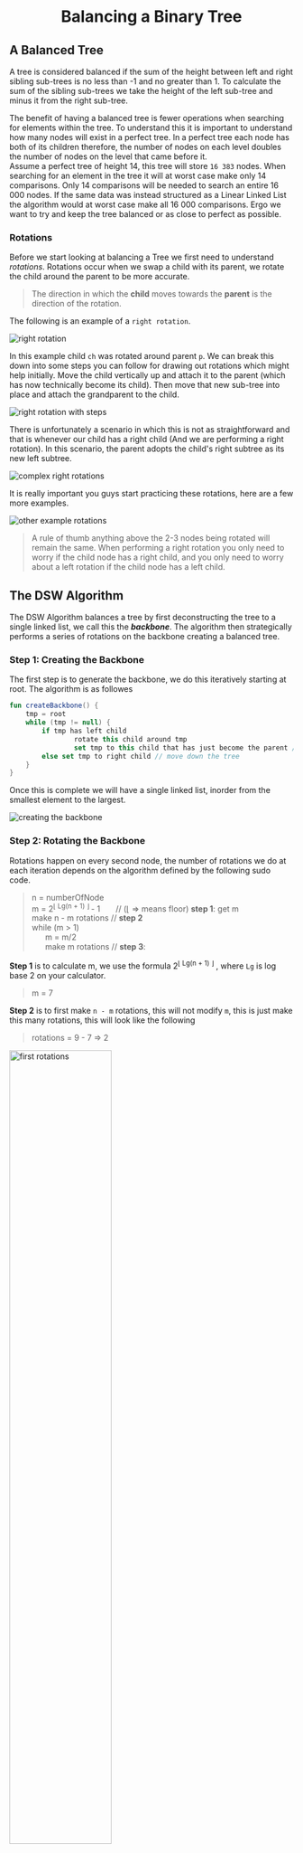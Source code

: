 <div align="center"><h1> Balancing a Binary Tree </h1></div>

## A Balanced Tree

A tree is considered balanced if the sum of the height between left and right sibling sub-trees is no less than -1 and
no greater than 1. To calculate the sum of the sibling sub-trees we take the height of the left sub-tree and minus it
from the right sub-tree.

The benefit of having a balanced tree is fewer operations when searching for elements within the tree. To understand
this it is important to understand how many nodes will exist in a perfect tree. In a perfect tree each node has both of
its children therefore, the number of nodes on each level doubles the number of nodes on the level that came before
it. <br />
Assume a perfect tree of height 14, this tree will store `16 383` nodes. When searching for an element in the tree it
will at worst case make only 14 comparisons. Only 14 comparisons will be needed to search an entire 16 000 nodes. If the
same data was instead structured as a Linear Linked List the algorithm would at worst case make all 16 000 comparisons.
Ergo we want to try and keep the tree balanced or as close to perfect as possible.

### Rotations

Before we start looking at balancing a Tree we first need to understand *rotations*. Rotations occur when we swap a
child with its parent, we rotate the child around the parent to be more accurate.

> The direction in which the **child** moves towards the **parent** is the direction of the rotation.

The following is an example of a `right rotation`.

<img src="images/right_rotation.png" alt="right rotation">

In this example child `ch` was rotated around parent `p`. We can break this down into some steps you can follow for
drawing out rotations which might help initially. Move the child vertically up and attach it to the parent (which has
now technically become its child). Then move that new sub-tree into place and attach the grandparent to the child.

<img src="images/right_rotation_steps.png" alt="right rotation with steps"> 

There is unfortunately a scenario in which this is not as straightforward and that is whenever our child has a right
child (And we are performing a right rotation). In this scenario, the parent adopts the child's right subtree as its new
left subtree.

<img src="images/complex_right_rotation.png" alt="complex right rotations">

It is really important you guys start practicing these rotations, here are a few more examples.

<img src="images/other_examples_rotations.png" alt="other example rotations">


> A rule of thumb anything above the 2-3 nodes being rotated will remain the same. When performing a right rotation you
> only need to worry if the child node has a right child, and you only need to worry about a left rotation if the
> child node has a left child.

## The DSW Algorithm

The DSW Algorithm balances a tree by first deconstructing the tree to a single linked list, we call this the
***backbone***. The algorithm then strategically performs a series of rotations on the backbone creating a balanced
tree.

### Step 1: Creating the Backbone

The first step is to generate the backbone, we do this iteratively starting at root. The algorithm is as followes

```kotlin
fun createBackbone() {
    tmp = root
    while (tmp != null) {
        if tmp has left child
                rotate this child around tmp
                set tmp to this child that has just become the parent // rotate and move up
        else set tmp to right child // move down the tree
    }
}
```

Once this is complete we will have a single linked list, inorder from the smallest element to the largest.

<img src="images/creating_backbone.png" alt="creating the backbone">

### Step 2: Rotating the Backbone

Rotations happen on every second node, the number of rotations we do at each iteration depends on the algorithm defined
by the following sudo code.

> n = numberOfNode <br />
> m = 2<sup>⌊ Lg(n + 1) ⌋ </sup> - 1 &nbsp;&nbsp;&nbsp;&nbsp;&nbsp;  // (⌊ => means floor) **step  1**: get m <br />
> make n - m rotations // **step 2** <br />
> while (m > 1) <br />
> &nbsp;&nbsp;&nbsp;&nbsp;&nbsp; m = m/2 <br />
> &nbsp;&nbsp;&nbsp;&nbsp;&nbsp; make m rotations // **step 3**:

**Step 1** is to calculate m, we use the formula 2<sup>⌊ Lg(n + 1) ⌋</sup> , where `Lg` is log base 2 on your
calculator.

> m = 7

**Step 2** is to first make `n - m` rotations, this will not modify `m`, this is just make this many rotations, this
will look like the following

> rotations = 9 - 7 => 2

<img src="images/step_1_rotations.png" alt="first rotations" width="60%">

**Step 3** is to `divide m by 2` until `m` is no longer greater than 1. for each division perform m rotations, this will
look like the following.

<img src="images/step_2_rotations.png" alt="second series of rotations">

## AVL Trees

The DSW algorithm is great but, not very efficient. We only apply the algorithm every so often, and if the tree is only
partially unbalanced ie. only one small sub-branch is unbalanced then the entire tree is broken up and reconstructed.

It would be much more efficient to only balance the tree when we needed to, and we only need too when we are adding and
deleting nodes in the tree. In that case any operation that modifies the tree should also check to make sure if the tree
is still balanced.

### Checking if the Tree is Still Balanced

The benefit of the AVL tree is `local` balancing instead of `global`, when adding a Node to the tree you will only need
to concern yourself with the branch path you used to add in that node. To check if the tree is unbalanced move up the
branch and calculate the difference in height at each node, if the height of the nodes sub-trees differs by more than 1
the tree is unbalanced at that node. The following trees are all examples of AVL trees the numbers in each node
represent the *balance factors* of each node.

<img src="images/balancing_factors.png" alt="balancing factors">

### Balancing and Unbalanced subtree

If we encounter an unbalanced tree, we rotate the first unbalanced node from the bottom of the tree up (from the leaf
nodes), with the child node with the greater of the two heights. For example:

<img src="images/unbalanced_example.png" alt="unbalanced example tree" width="40%">

In this tree 3 Nodes have balanced factors greater than 1 or less than -1 (15, 20, 10), but we pick the lowest Node 15
and rotate it with the child with the greatest height 19.

<img src="images/unbalanced_balanced_example.png" alt="balancing the unbalanced example ">

We only need to do *one* rotation when inserting, this is because the rotation will change the balance factor of the
tree back to its previous state.

There is unfortunately a pretty big exception to this rule, lets say we were looking to balance the following tree

<img src="images/balancing_exception.png" alt="a double rotation exception">

Not really that different to the first case, the only major difference now is that the child node has a left child, and
we are going to perform a left rotation. **NB! the same exception would happen if we were performing a right rotation
with a child node that has a right child**. The problem comes in when we try and balance the tree

<img src="images/balancing_exception_bad_example.png" alt="balancing exceptions does not balance tree after rotation">

Because, the parent needs to adopt the left child the tree will not balance itself after the rotation. In such a case we
actually first need to rotate 16 around 17 and then 16 around 17. We need to do a double rotation.

<img src="images/balancing_exception_solution.png" alt="balancing exception solution">

Deleting from an AVL tree works in much the same way, AVL trees favor deletion by copying as it is less likely to
unbalance the tree. When the delete operations is called either the `predecessor` or `successor` will be used to replace
a node, in that case move up the tree from the parent of the former predecessor or successor to check if the tree is
still balanced. Or if the node could be deleted simply without the need to copy the predecessor or successor just move
up from the parent.

## Useful Helper Functions for these Operations

1. `getHeight(BSTNode: n)` : Obviously the get height function will be used frequently to get the heights of each left
   and right sub-tree as you move up the tree.

```java
class BinaryTree {
    private int getHeight(BSTNode node) {

        if (node == null) {
            return 0;
        }

        int left = 1 + getHeight(node.left);
        int right = 1 + getHeight(node.right);

        return (left > right) ? left : right;
    }
}
```

2. `findParent(BSTNode: n)` : Useful for finding the grandparent which will be needed when performing rotations

```java
class BinaryTree {
    private int findParent(BSTNode node) {

        if (node == null || node == root) {
            return null;
        }

        BSTNode tmp = root, prev = null;
        while (tmp != null && !tmp.equals(node)) {
            prev = tmp;
            tmp = (tmp.element.compareTo(node.element) < 0) ? tmp.right : tmp.left;
        }

        return (tmp != null) ? prev : null;
    }
}
```

3. `performLeftRotation(BSTNode child, BSTNode parent)` : This will create a standard way of performing your left
   rotations which you can call from anywhere in your program ie, in insertions or deletions

```java
class BinaryTree {

    /**
     * Assume you will only be calling this function when you need to, so no need to add null checks as you are 
     * making sure to pass in the correct child and parent
     */
    void performLeftRotation(BSTNode child, BSTNode parent) {
        if (child.element.compareTo(parent.element) < 0) {
            // some safety just add this to make sure you don't accidentally perform the wrong kind of rotation
            throw Exception("Calling a left rotation on child that is less than it's parent is not possible");
        }

        // we will need stores to a grandparent to make sure we don't break the tree
        BSTNode grandparent = findParent(parent);
        BSTNode tmpLeftGrandChild = child.left;

        // this swaps parent and child but now we need to sort out the grandparent
        child.left = parent;
        parent.right = tmpLeftGrandChild; // even if we are setting parentRightChild to null this is fine


        // otherwise it means we are swapping with root
        if (grandparent != null) {
            if (parent.element.compareTo(grandparent.element) < 0) {
                grandparent.left = child;
            } else {
                grandparent.right = child;
            }
        } else {
            root = child;
        }
    }
}
```

4. `performRightRotation(BSTNode child, BSTNode parent)` : Same as before now only the right rotation

```java
class BinaryTree {

    /**
     * Assume you will only be calling this function when you need to, so no need to add null checks as you are 
     * making sure to pass in the correct child and parent
     */
    void performRightRotation(BSTNode child, BSTNode parent) {
        if (child.element.compareTo(parent.element) > 0) {
            // some safety just add this to make sure you don't accidentally perform the wrong kind of rotation
            throw Exception("Calling a right rotation on child that is greater than it's parent is not possible");
        }

        // we will need stores to a grandparent to make sure we don't break the tree
        BSTNode grandparent = findParent(parent);
        BSTNode tmpRightGrandChild = child.right;

        // this swaps parent and child but now we need to sort out the grandparent
        child.right = parent;
        parent.left = tmpRightGrandChild; // even if we are setting parentRightChild to null this is fine


        // otherwise it means we are swapping with root
        if (grandparent != null) {
            if (parent.element.compareTo(grandparent.element) < 0) {
                grandparent.left = child;
            } else {
                grandparent.right = child;
            }
        } else {
            root = child;
        }
    }
}
```
